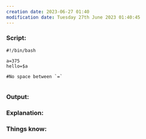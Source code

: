 ```yaml
---
creation date: 2023-06-27 01:40
modification date: Tuesday 27th June 2023 01:40:45
---
```


### Script:

```
#!/bin/bash

a=375
hello=$a

#No space between `=`


```

### Output:



### Explanation:



### Things know:
